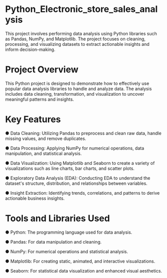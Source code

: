 # Python_Electronic_store_sales_analysis
  This project involves performing data analysis using Python libraries such as Pandas, NumPy, and Matplotlib. The project focuses on cleaning, processing, and visualizing datasets to extract actionable insights and inform 
  decision-making.

# Project Overview
  This Python project is designed to demonstrate how to effectively use popular data analysis libraries to handle and analyze data. The analysis includes data cleaning, transformation, and visualization to uncover meaningful 
  patterns and insights.

# Key Features
  
  ● Data Cleaning: Utilizing Pandas to preprocess and clean raw data, handle missing values, and remove duplicates.
  
  ● Data Processing: Applying NumPy for numerical operations, data manipulation, and statistical analysis.
  
  ● Data Visualization: Using Matplotlib and Seaborn to create a variety of visualizations such as line charts, bar charts, and scatter plots.
  
  ● Exploratory Data Analysis (EDA): Conducting EDA to understand the dataset's structure, distribution, and relationships between variables.
  
  ● Insight Extraction: Identifying trends, correlations, and patterns to derive actionable business insights.

# Tools and Libraries Used
  
  ● Python: The programming language used for data analysis.
  
  ● Pandas: For data manipulation and cleaning.
  
  ● NumPy: For numerical operations and statistical analysis.
  
  ● Matplotlib: For creating static, animated, and interactive visualizations.
  
  ● Seaborn: For statistical data visualization and enhanced visual aesthetics.
